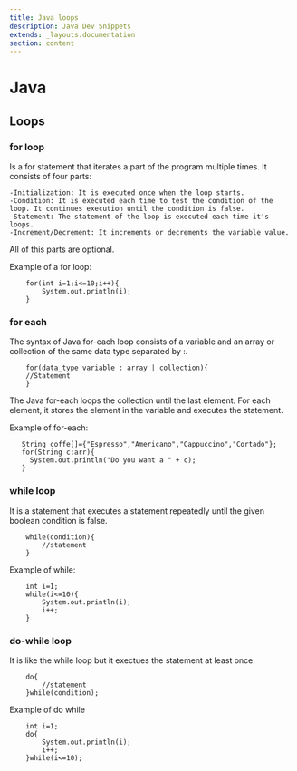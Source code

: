 ```yaml
---
title: Java loops
description: Java Dev Snippets
extends: _layouts.documentation
section: content
---
```


# Java

## Loops

### for loop

Is a for statement that iterates a part of the program multiple times.
It consists of four parts:

    -Initialization: It is executed once when the loop starts. 
    -Condition: It is executed each time to test the condition of the loop. It continues execution until the condition is false.
    -Statement: The statement of the loop is executed each time it's loops.
    -Increment/Decrement: It increments or decrements the variable value.

All of this parts are optional.

Example of a for loop: 

```
    for(int i=1;i<=10;i++){  
        System.out.println(i);  
    }
```


### for each

The syntax of Java for-each loop consists of a variable and an array or collection of the same data type separated by :.

```
    for(data_type variable : array | collection){  
    //Statement  
    }  
```

The Java for-each loops the collection until the last element. For each element, it stores the element in the variable and executes the statement.

Example of for-each:

```
   String coffe[]={"Espresso","Americano","Cappuccino","Cortado"};    
   for(String c:arr){  
     System.out.println("Do you want a " + c);  
   }
```

### while loop

It is a statement that executes a statement repeatedly until the given boolean condition is false.

```
	while(condition){  
		//statement
	}
```
Example of while:

```
	int i=1;  
	while(i<=10){  
		System.out.println(i);  
		i++;  
	} 
```


### do-while loop

It is like the while loop but it exectues the statement at least once.

```
	do{  
		//statement  
	}while(condition); 
```

Example of do while

```
	int i=1;  
	do{  
		System.out.println(i);  
		i++;  
	}while(i<=10); 
```


